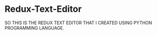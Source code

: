 # Redux-Text-Editor
SO THIS IS THE REDUX TEXT EDITOR THAT I CREATED USING PYTHON PROGRAMMING LANGUAGE.
